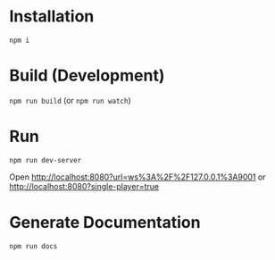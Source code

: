# Installation
`npm i`

# Build (Development)
`npm run build` (or `npm run watch`)

# Run
`npm run dev-server`

Open [http://localhost:8080?url=ws%3A%2F%2F127.0.0.1%3A9001](http://localhost:8080?url=ws%3A%2F%2F127.0.0.1%3A9001) or [http://localhost:8080?single-player=true](http://localhost:8080?single-player=true)

# Generate Documentation
`npm run docs`